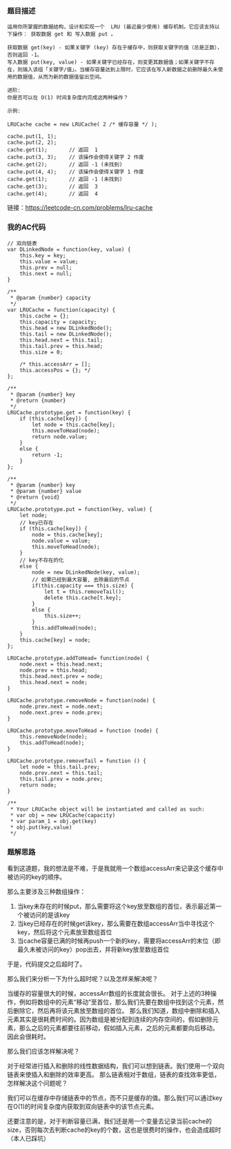 ### 题目描述
```
运用你所掌握的数据结构，设计和实现一个  LRU (最近最少使用) 缓存机制。它应该支持以下操作： 获取数据 get 和 写入数据 put 。

获取数据 get(key) - 如果关键字 (key) 存在于缓存中，则获取关键字的值（总是正数），否则返回 -1。
写入数据 put(key, value) - 如果关键字已经存在，则变更其数据值；如果关键字不存在，则插入该组「关键字/值」。当缓存容量达到上限时，它应该在写入新数据之前删除最久未使用的数据值，从而为新的数据值留出空间。

进阶:
你是否可以在 O(1) 时间复杂度内完成这两种操作？

示例:

LRUCache cache = new LRUCache( 2 /* 缓存容量 */ );

cache.put(1, 1);
cache.put(2, 2);
cache.get(1);       // 返回  1
cache.put(3, 3);    // 该操作会使得关键字 2 作废
cache.get(2);       // 返回 -1 (未找到)
cache.put(4, 4);    // 该操作会使得关键字 1 作废
cache.get(1);       // 返回 -1 (未找到)
cache.get(3);       // 返回  3
cache.get(4);       // 返回  4
```
链接：https://leetcode-cn.com/problems/lru-cache


### 我的AC代码
```
// 双向链表
var DLinkedNode = function(key, value) {
    this.key = key;
    this.value = value;
    this.prev = null;
    this.next = null;
}

/**
 * @param {number} capacity
 */
var LRUCache = function(capacity) {
    this.cache = {};
    this.capacity = capacity;
    this.head = new DLinkedNode();
    this.tail = new DLinkedNode();
    this.head.next = this.tail;
    this.tail.prev = this.head;
    this.size = 0;

    /* this.accessArr = [];
    this.accessPos = {}; */
};

/** 
 * @param {number} key
 * @return {number}
 */
LRUCache.prototype.get = function(key) {
    if (this.cache[key]) {
        let node = this.cache[key];
        this.moveToHead(node);
        return node.value;
    }
    else {
        return -1;
    }
};

/** 
 * @param {number} key 
 * @param {number} value
 * @return {void}
 */
LRUCache.prototype.put = function(key, value) {
    let node;
    // key已存在
    if (this.cache[key]) {
        node = this.cache[key];
        node.value = value;
        this.moveToHead(node);
    }
    // key不存在的化
    else {
        node = new DLinkedNode(key, value);
        // 如果已经到最大容量, 去除最后的节点
        if(this.capacity === this.size) {
            let t = this.removeTail();
            delete this.cache[t.key];
        }
        else {
            this.size++;
        }
        this.addToHead(node);
    }
    this.cache[key] = node;
};

LRUCache.prototype.addToHead= function(node) {
    node.next = this.head.next;
    node.prev = this.head;
    this.head.next.prev = node;
    this.head.next = node;
}

LRUCache.prototype.removeNode = function(node) {
    node.prev.next = node.next;
    node.next.prev = node.prev;
}

LRUCache.prototype.moveToHead = function (node) {
    this.removeNode(node);
    this.addToHead(node);
}

LRUCache.prototype.removeTail = function () {
    let node = this.tail.prev;
    node.prev.next = this.tail;
    this.tail.prev = node.prev;
    return node;
}

/**
 * Your LRUCache object will be instantiated and called as such:
 * var obj = new LRUCache(capacity)
 * var param_1 = obj.get(key)
 * obj.put(key,value)
 */
```

### 题解思路
看到这道题，我的想法是不难，于是我就用一个数组accessArr来记录这个缓存中被访问的key的顺序。

那么主要涉及三种数组操作：
1. 当key未存在的时候put，那么需要将这个key放至数组的首位，表示最近第一个被访问的是该key
2. 当key已经存在的时候get该key，那么需要在数组accessArr当中寻找这个key，然后将这个元素放至数组首位
3. 当cache容量已满的时候再push一个新的key，需要将accessArr的末位（即最久未被访问的key）pop出去，并将新key放至数组首位

于是，代码提交之后超时了。

那么我们来分析一下为什么超时呢？以及怎样来解决呢？

当缓存的容量很大的时候，accessArr数组的长度就会很长。
对于上述的3种操作，例如将数组中的元素“移动”至首位，那么我们先要在数组中找到这个元素，然后删除它，然后再将该元素放至数组的首位。
那么我们知道，数组中删除和插入元素其实是很耗费时间的。因为数组是被分配到连续的内存空间的，假如删除元素，那么之后的元素都要往前移动，假如插入元素，之后的元素都要向后移动。
因此会很耗时。

那么我们应该怎样解决呢？

对于经常进行插入和删除的线性数据结构，我们可以想到链表。我们使用一个双向链表来使插入和删除的效率更高。
那么链表相对于数组，链表的查找效率更低，怎样解决这个问题呢？

我们可以在缓存中存储链表中的节点，而不只是缓存的值。那么我们可以通过key在O(1)的时间复杂度内获取到双向链表中的该节点元素。

还要注意的是，对于判断容量已满，我们还是用一个变量去记录当前cache的size，否则每次去判断cache的key的个数，这也是很费时的操作，也会造成超时（本人已踩坑）
